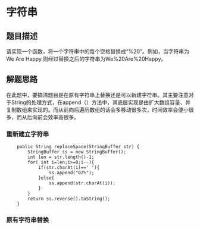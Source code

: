 # 字符串
## 题目描述
请实现一个函数，将一个字符串中的每个空格替换成“%20”。例如，当字符串为We Are Happy.则经过替换之后的字符串为We%20Are%20Happy。
## 解题思路
在此题中，要搞清题目是在原有字符串上替换还是可以新建字符串。其主要注意对于String的处理方式，在append（）方法中，其底层实现是由扩大数组容量、并复制数组来实现的。而从前向后遍历数组的话会多移动很多次，时间效率会便小很多，而从后向前会效率高很多。
### 重新建立字符串
```
    public String replaceSpace(StringBuffer str) {
    	StringBuffer ss = new StringBuffer();
        int len = str.length()-1;
        for( int i=len;i>=0;i--){
            if(str.charAt(i)==' '){
                ss.append("02%");
            }else{
                ss.append(str.charAt(i));
            }
        }
        return ss.reverse().toString();
    }
```
###  原有字符串替换
```

```
